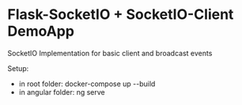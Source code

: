 # Flask-SocketIO + SocketIO-Client DemoApp

SocketIO Implementation for basic client and broadcast events

Setup:

- in root folder: docker-compose up --build
- in angular folder: ng serve
